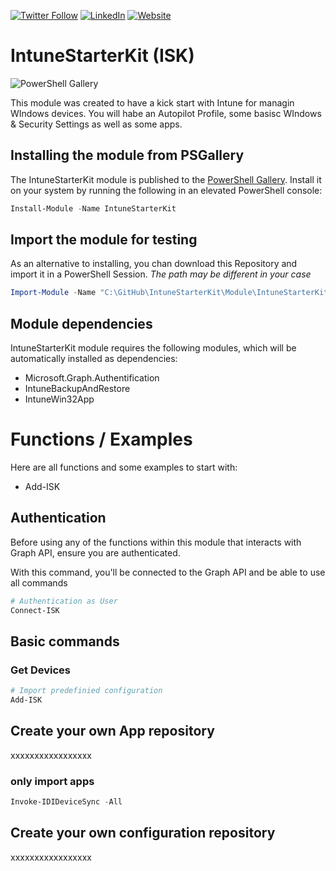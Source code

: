 [![Twitter Follow](https://img.shields.io/badge/Twitter-1DA1F2?style=for-the-badge&logo=twitter&logoColor=white)](https://twitter.com/FlorianSLZ/)  [![LinkedIn](https://img.shields.io/badge/LinkedIn-0077B5?style=for-the-badge&logo=linkedin&logoColor=white)](https://www.linkedin.com/in/fsalzmann/)  [![Website](https://img.shields.io/badge/website-000000?style=for-the-badge&logo=About.me&logoColor=white)](https://scloud.work/en/about)

# IntuneStarterKit (ISK)
![PowerShell Gallery](https://img.shields.io/powershellgallery/dt/IntuneStarterKit)

This module was created to have a kick start with Intune for managin WIndows devices. 
You will habe an Autopilot Profile, some basisc WIndows & Security Settings as well as some apps. 


## Installing the module from PSGallery

The IntuneStarterKit module is published to the [PowerShell Gallery](https://www.powershellgallery.com/packages/IntuneStarterKit). Install it on your system by running the following in an elevated PowerShell console:
```PowerShell
Install-Module -Name IntuneStarterKit
```

## Import the module for testing

As an alternative to installing, you chan download this Repository and import it in a PowerShell Session. 
*The path may be different in your case*
```PowerShell
Import-Module -Name "C:\GitHub\IntuneStarterKit\Module\IntuneStarterKit" -Verbose -Force
```

## Module dependencies

IntuneStarterKit module requires the following modules, which will be automatically installed as dependencies:
- Microsoft.Graph.Authentification
- IntuneBackupAndRestore
- IntuneWin32App

# Functions / Examples

Here are all functions and some examples to start with:

- Add-ISK

## Authentication
Before using any of the functions within this module that interacts with Graph API, ensure you are authenticated. 

With this command, you'll be connected to the Graph API and be able to use all commands
```PowerShell
# Authentication as User
Connect-ISK
```

## Basic commands
### Get Devices

```PowerShell
# Import predefinied configuration
Add-ISK

```

## Create your own App repository

xxxxxxxxxxxxxxxxx

### only import apps

```PowerShell
Invoke-IDIDeviceSync -All
```

## Create your own configuration repository

xxxxxxxxxxxxxxxxx



